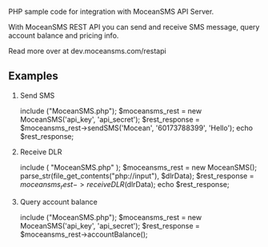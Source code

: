 PHP sample code for integration with MoceanSMS API Server.

With MoceanSMS REST API you can send and receive SMS message, query account balance and pricing info.

Read more over at dev.moceansms.com/restapi

Examples
--------------

1) Send SMS

    include ("MoceanSMS.php");
    $moceansms_rest = new MoceanSMS('api_key', 'api_secret');
    $rest_response = $moceansms_rest->sendSMS('Mocean', '60173788399', 'Hello');
    echo $rest_response;


2) Receive DLR 

    include ( "MoceanSMS.php" );
    $moceansms_rest = new MoceanSMS();
    parse_str(file_get_contents("php://input"), $dlrData);
    $rest_response = $moceansms_rest->receiveDLR($dlrData);
    echo $rest_response;   



3) Query account balance

    include ("MoceanSMS.php");
    $moceansms_rest = new MoceanSMS('api_key', 'api_secret');
    $rest_response = $moceansms_rest->accountBalance();

